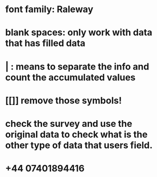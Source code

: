 # font family: Raleway

# blank spaces: only work with data that has filled data

# | : means to separate the info and count the accumulated values

# [[]] remove those symbols!

# check the survey and use the original data to check what is the other type of data that users field.

# +44 07401894416
